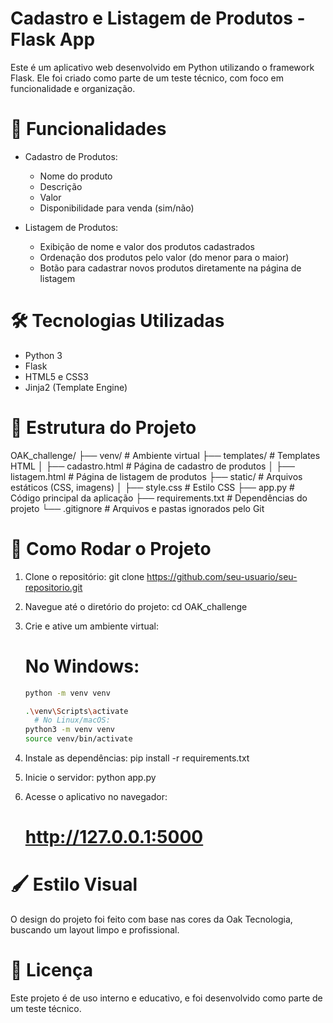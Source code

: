 # Cadastro e Listagem de Produtos - Flask App

Este é um aplicativo web desenvolvido em Python utilizando o framework Flask. Ele foi criado como parte de um teste técnico, com foco em funcionalidade e organização.

# 🎯 Funcionalidades

- Cadastro de Produtos:
  - Nome do produto
  - Descrição
  - Valor
  - Disponibilidade para venda (sim/não)

- Listagem de Produtos:
  - Exibição de nome e valor dos produtos cadastrados
  - Ordenação dos produtos pelo valor (do menor para o maior)
  - Botão para cadastrar novos produtos diretamente na página de listagem

# 🛠️ Tecnologias Utilizadas

- Python 3
- Flask
- HTML5 e CSS3
- Jinja2 (Template Engine)

# 📂 Estrutura do Projeto

OAK_challenge/
├── venv/                   # Ambiente virtual
├── templates/              # Templates HTML
│   ├── cadastro.html       # Página de cadastro de produtos
│   ├── listagem.html       # Página de listagem de produtos
├── static/                 # Arquivos estáticos (CSS, imagens)
│   ├── style.css           # Estilo CSS
├── app.py                  # Código principal da aplicação
├── requirements.txt        # Dependências do projeto
└── .gitignore              # Arquivos e pastas ignorados pelo Git

# 🚀 Como Rodar o Projeto

1. Clone o repositório:
   git clone https://github.com/seu-usuario/seu-repositorio.git

2. Navegue até o diretório do projeto:
   cd OAK_challenge

3. Crie e ative um ambiente virtual:
     # No Windows:
   ```bash
   python -m venv venv
   
   .\venv\Scripts\activate
     # No Linux/macOS:
   python3 -m venv venv
   source venv/bin/activate

5. Instale as dependências:
   pip install -r requirements.txt

6. Inicie o servidor:
   python app.py

7. Acesse o aplicativo no navegador:
   # http://127.0.0.1:5000

# 🖌️ Estilo Visual

O design do projeto foi feito com base nas cores da Oak Tecnologia, buscando um layout limpo e profissional.

# 📜 Licença

Este projeto é de uso interno e educativo, e foi desenvolvido como parte de um teste técnico.
```

